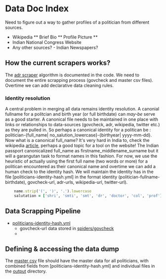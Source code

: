 Data Doc Index
==============
Need to figure out a way to gather profiles of a politician from different sources.

* Wikipedia
	** Brief Bio
	** Profile Picture
	** 
* Indian National Congress Website
* Any other sources? - Indian Newspapers?

How the current scrapers works?
------------------------------
The [adr scraper](scrape-adr.rb) algorithm is documented in the code. We need to document the entire scrapping process (govcheck and master csv files). Overtime we can add declarative data cleaning rules.

### Identity resolution

A central problem in merging all data remains identity resolution. A canonial fullname for a politcian and birth year (or full birthdate) can _may-be_ serve as a good starter. A canonical file needs to be maintained in one place with links or relationships to data-sources (govcheck, adr, wikipedia, twitter etc.) as they are pulled in. So perhaps a canonical identity for a politican be : politician-{full_name| no_salution_lowercase}-{birthyear| yyyy-mm-dd}. Now what is a canonical full_name? It's very hard in India to, check the wikipedia [article](http://en.wikipedia.org/wiki/Indian_name#First_names_and_given_names), perhaps a good topic for a tool on the website! The Indian passport canonicalized full_name as firstname_middlename_surname but it will a garangutan task to format names in this fashion. For now, we use the heuristic of actually using the first full name (two words or more) for a politican encountered as their canonical name and overtime we can add a human check to the identity hash. We will maintain the identity has in the file [politicians-identity-hash.yml] in the format identity (politician-fullname-birthdate), govcheck-url, adr-urls, wikipedia-url, twitter-url).

```ruby
	name.strip('(', ')', '.').lowercase
	salutation = ['shri', 'smti', 'smt', 'dr', 'doctor', 'col', 'prof']
```

Data Scrapping Pipeline
------------------------

* [politicians-identity-hash.yml](politicians-identity-hash.yml)
	* govcheck-url data stored in [spiders/govcheck](spiders/govcheck)
	* 

Defining & accessing the data dump
----------------------------------
The [master csv](output/masterdata.csv) file should have the master data for all politicians, with combined fields from [politicians-identity-hash.yml] and individual files in the [output](output) directory.